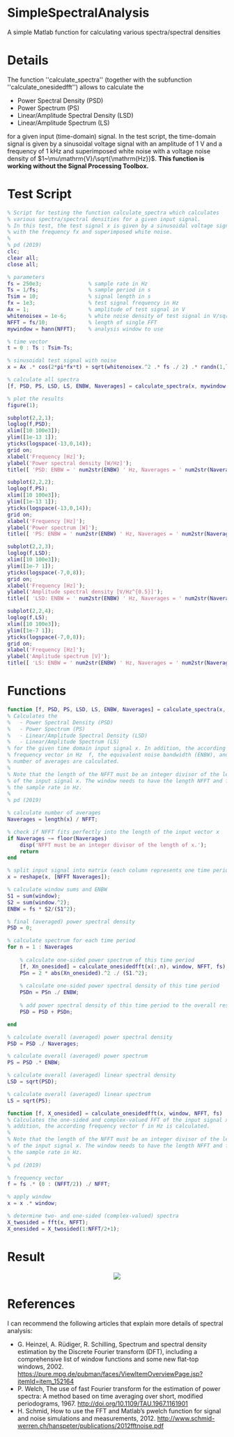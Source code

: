 # SimpleSpectralAnalysis
A simple Matlab function for calculating various spectra/spectral densities

# Details
The function ''calculate_spectra'' (together with the subfunction ''calculate_onesidedfft'') allows to calculate the

* Power Spectral Density (PSD)
* Power Spectrum (PS)
* Linear/Amplitude Spectral Density (LSD)
* Linear/Amplitude Spectrum (LS)

for a given input (time-domain) signal. In the test script, the time-domain signal is given by a sinusoidal voltage signal with an amplitude of $1~\mathrm{V}$ and a frequency of $1~\mathrm{kHz}$ and superimposed white noise with a voltage noise density of $1~\mu\mathrm{V}/\sqrt{\mathrm{Hz}}$. **This function is working without the Signal Processing Toolbox.**

# Test Script
```matlab
% Script for testing the function calculate_spectra which calculates
% various spectra/spectral densities for a given input signal.
% In this test, the test signal x is given by a sinusoidal voltage signal
% with the frequency fx and superimposed white noise.
%
% pd (2019)
clc;
clear all;
close all;

% parameters
fs = 250e3;               % sample rate in Hz
Ts = 1/fs;                % sample period in s
Tsim = 10;                % signal length in s
fx = 1e3;                 % test signal frequency in Hz
Ax = 1;                   % amplitude of test signal in V
whitenoisex = 1e-6;       % white noise density of test signal in V/sqrt(Hz)
NFFT = fs/10;             % length of single FFT
mywindow = hann(NFFT);    % analysis window to use

% time vector
t = 0 : Ts : Tsim-Ts;

% sinusoidal test signal with noise
x = Ax .* cos(2*pi*fx*t) + sqrt(whitenoisex.^2 .* fs ./ 2) .* randn(1,length(t));

% calculate all spectra
[f, PSD, PS, LSD, LS, ENBW, Naverages] = calculate_spectra(x, mywindow, NFFT, fs);

% plot the results
figure(1);

subplot(2,2,1);
loglog(f,PSD);
xlim([10 100e3]);
ylim([1e-13 1]);
yticks(logspace(-13,0,14));
grid on;
xlabel('Frequency [Hz]');
ylabel('Power spectral density [W/Hz]');
title([ 'PSD: ENBW = ' num2str(ENBW) ' Hz, Naverages = ' num2str(Naverages) ]);

subplot(2,2,2);
loglog(f,PS);
xlim([10 100e3]);
ylim([1e-13 1]);
yticks(logspace(-13,0,14));
grid on;
xlabel('Frequency [Hz]');
ylabel('Power spectrum [W]');
title([ 'PS: ENBW = ' num2str(ENBW) ' Hz, Naverages = ' num2str(Naverages) ]);

subplot(2,2,3);
loglog(f,LSD);
xlim([10 100e3]);
ylim([1e-7 1]);
yticks(logspace(-7,0,8));
grid on;
xlabel('Frequency [Hz]');
ylabel('Amplitude spectral density [V/Hz^{0.5}]');
title([ 'LSD: ENBW = ' num2str(ENBW) ' Hz, Naverages = ' num2str(Naverages) ]);

subplot(2,2,4);
loglog(f,LS);
xlim([10 100e3]);
ylim([1e-7 1]);
yticks(logspace(-7,0,8));
grid on;
xlabel('Frequency [Hz]');
ylabel('Amplitude spectrum [V]');
title([ 'LS: ENBW = ' num2str(ENBW) ' Hz, Naverages = ' num2str(Naverages) ]);
```

# Functions
```matlab
function [f, PSD, PS, LSD, LS, ENBW, Naverages] = calculate_spectra(x, window, NFFT, fs)
% Calculates the
%   - Power Spectral Density (PSD)
%   - Power Spectrum (PS)
%   - Linear/Amplitude Spectral Density (LSD)
%   - Linear/Amplitude Spectrum (LS)
% for the given time domain input signal x. In addition, the according 
% frequency vector in Hz  f, the equivalent noise bandwidth (ENBW), and the
% number of averages are calculated.
%
% Note that the length of the NFFT must be an integer divisor of the length
% of the input signal x. The window needs to have the length NFFT and fs is
% the sample rate in Hz.
%
% pd (2019)

% calculate number of averages
Naverages = length(x) / NFFT;

% check if NFFT fits perfectly into the length of the input vector x
if Naverages ~= floor(Naverages)
    disp('NFFT must be an integer divisor of the length of x.');
    return
end

% split input signal into matrix (each column represents one time period)
x = reshape(x, [NFFT Naverages]);

% calculate window sums and ENBW
S1 = sum(window);
S2 = sum(window.^2);
ENBW = fs * S2/(S1^2);

% final (averaged) power spectral density
PSD = 0;

% calculate spectrum for each time period
for n = 1 : Naverages
  
    % calculate one-sided power spectrum of this time period
    [f, Xn_onesided] = calculate_onesidedfft(x(:,n), window, NFFT, fs);
    PSn = 2 * abs(Xn_onesided).^2 ./ (S1.^2);
    
    % calculate one-sided power spectral density of this time period
    PSDn = PSn ./ ENBW;
   
    % add power spectral density of this time period to the overall result
    PSD = PSD + PSDn;

end

% calculate overall (averaged) power spectral density
PSD = PSD ./ Naverages;

% calculate overall (averaged) power spectrum
PS = PSD .* ENBW;

% calculate overall (averaged) linear spectral density
LSD = sqrt(PSD);

% calculate overall (averaged) linear spectrum
LS = sqrt(PS);
```

```matlab
function [f, X_onesided] = calculate_onesidedfft(x, window, NFFT, fs)
% Calculates the one-sided and complex-valued FFT of the input signal x. In 
% addition, the according frequency vector f in Hz is calculated.
%
% Note that the length of the NFFT must be an integer divisor of the length
% of the input signal x. The window needs to have the length NFFT and fs is
% the sample rate in Hz.
%
% pd (2019)

% frequency vector
f = fs .* (0 : (NFFT/2)) ./ NFFT;

% apply window
x = x .* window;

% determine two- and one-sided (complex-valued) spectra
X_twosided = fft(x, NFFT);    
X_onesided = X_twosided(1:NFFT/2+1);
```

# Result

<p align="center">
  <img src="https://github.com/yildi1337/SimpleSpectralAnalysis/blob/main/img/results.png" />
</p>

# References

I can recommend the following articles that explain more details of spectral analysis:

* G. Heinzel, A. Rüdiger, R. Schilling, Spectrum and spectral density estimation by the Discrete Fourier transform (DFT), including a comprehensive list of window functions and some new flat-top windows, 2002. https://pure.mpg.de/pubman/faces/ViewItemOverviewPage.jsp?itemId=item_152164
* P. Welch, The use of fast Fourier transform for the estimation of power spectra: A method based on time averaging over short, modified periodograms, 1967. http://doi.org/10.1109/TAU.1967.1161901
* H. Schmid, How to use the FFT and Matlab’s pwelch function for signal and noise simulations and measurements, 2012. http://www.schmid-werren.ch/hanspeter/publications/2012fftnoise.pdf
